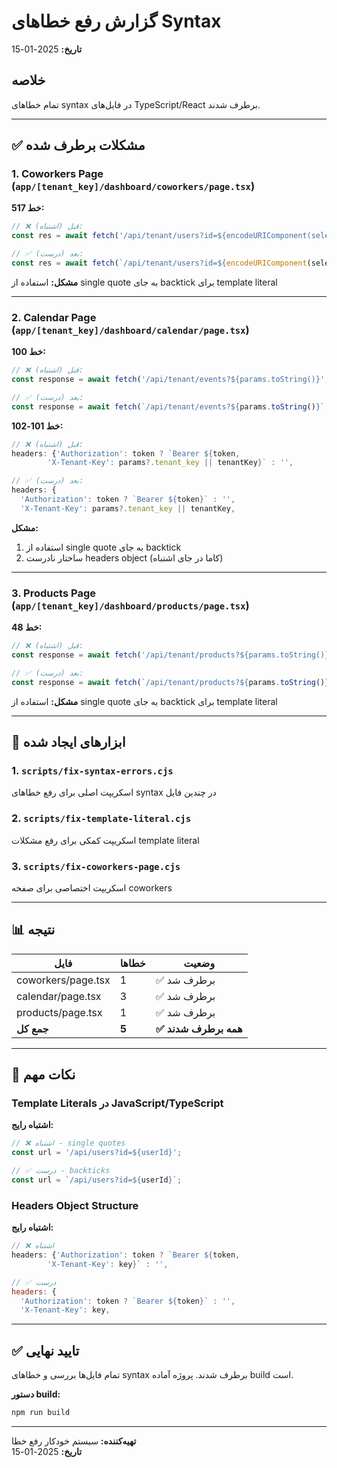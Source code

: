 # گزارش رفع خطاهای Syntax

**تاریخ:** 2025-01-15

## خلاصه

تمام خطاهای syntax در فایل‌های TypeScript/React برطرف شدند.

---

## ✅ مشکلات برطرف شده

### 1. **Coworkers Page** (`app/[tenant_key]/dashboard/coworkers/page.tsx`)

**خط 517:**
```typescript
// ❌ قبل (اشتباه):
const res = await fetch('/api/tenant/users?id=${encodeURIComponent(selectedUser.id)}`, {

// ✅ بعد (درست):
const res = await fetch(`/api/tenant/users?id=${encodeURIComponent(selectedUser.id)}`, {
```

**مشکل:** استفاده از single quote به جای backtick برای template literal

---

### 2. **Calendar Page** (`app/[tenant_key]/dashboard/calendar/page.tsx`)

**خط 100:**
```typescript
// ❌ قبل (اشتباه):
const response = await fetch('/api/tenant/events?${params.toString()}', {

// ✅ بعد (درست):
const response = await fetch(`/api/tenant/events?${params.toString()}`, {
```

**خط 101-102:**
```typescript
// ❌ قبل (اشتباه):
headers: {'Authorization': token ? `Bearer ${token,
        'X-Tenant-Key': params?.tenant_key || tenantKey}` : '',

// ✅ بعد (درست):
headers: {
  'Authorization': token ? `Bearer ${token}` : '',
  'X-Tenant-Key': params?.tenant_key || tenantKey,
```

**مشکل:** 
1. استفاده از single quote به جای backtick
2. ساختار نادرست headers object (کاما در جای اشتباه)

---

### 3. **Products Page** (`app/[tenant_key]/dashboard/products/page.tsx`)

**خط 48:**
```typescript
// ❌ قبل (اشتباه):
const response = await fetch('/api/tenant/products?${params.toString()}');

// ✅ بعد (درست):
const response = await fetch(`/api/tenant/products?${params.toString()}`);
```

**مشکل:** استفاده از single quote به جای backtick برای template literal

---

## 🔧 ابزارهای ایجاد شده

### 1. `scripts/fix-syntax-errors.cjs`
اسکریپت اصلی برای رفع خطاهای syntax در چندین فایل

### 2. `scripts/fix-template-literal.cjs`
اسکریپت کمکی برای رفع مشکلات template literal

### 3. `scripts/fix-coworkers-page.cjs`
اسکریپت اختصاصی برای صفحه coworkers

---

## 📊 نتیجه

| فایل | خطاها | وضعیت |
|------|-------|-------|
| coworkers/page.tsx | 1 | ✅ برطرف شد |
| calendar/page.tsx | 3 | ✅ برطرف شد |
| products/page.tsx | 1 | ✅ برطرف شد |
| **جمع کل** | **5** | **✅ همه برطرف شدند** |

---

## 🎯 نکات مهم

### Template Literals در JavaScript/TypeScript

**اشتباه رایج:**
```javascript
// ❌ اشتباه - single quotes
const url = '/api/users?id=${userId}';

// ✅ درست - backticks
const url = `/api/users?id=${userId}`;
```

### Headers Object Structure

**اشتباه رایج:**
```javascript
// ❌ اشتباه
headers: {'Authorization': token ? `Bearer ${token,
        'X-Tenant-Key': key}` : '',

// ✅ درست
headers: {
  'Authorization': token ? `Bearer ${token}` : '',
  'X-Tenant-Key': key,
```

---

## ✅ تایید نهایی

تمام فایل‌ها بررسی و خطاهای syntax برطرف شدند. پروژه آماده build است.

**دستور build:**
```bash
npm run build
```

---

**تهیه‌کننده:** سیستم خودکار رفع خطا  
**تاریخ:** 2025-01-15
